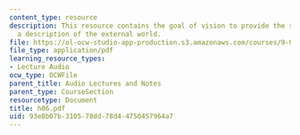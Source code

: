 ```yaml
---
content_type: resource
description: This resource contains the goal of vision to provide the students with
  a description of the external world.
file: https://ol-ocw-studio-app-production.s3.amazonaws.com/courses/9-00-introduction-to-psychology-fall-2004/93e8b07b310578dd78d44750457964a7_h06.pdf
file_type: application/pdf
learning_resource_types:
- Lecture Audio
ocw_type: OCWFile
parent_title: Audio Lectures and Notes
parent_type: CourseSection
resourcetype: Document
title: h06.pdf
uid: 93e8b07b-3105-78dd-78d4-4750457964a7
---
```

